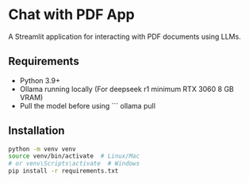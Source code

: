 # Chat with PDF App

A Streamlit application for interacting with PDF documents using LLMs.

## Requirements

- Python 3.9+
- Ollama running locally (For deepseek r1 minimum RTX 3060 8 GB VRAM)
- Pull the model before using ``` ollama pull <model>

## Installation
```bash
python -m venv venv
source venv/bin/activate  # Linux/Mac
# or venv\Scripts\activate  # Windows
pip install -r requirements.txt